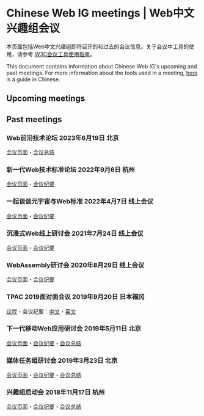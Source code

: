 # Chinese Web IG meetings | Web中文兴趣组会议

本页面包括Web中文兴趣组即将召开的和过去的会议信息。关于会议中工具的使用，请参考 [W3C会议工具使用指南](https://github.com/w3c/chinese-ig/blob/main/docs/meeting-tools.md)。

This document contains information about Chinese Web IG's upcoming and past meetings. For more information about the tools used in a meeting, [here](https://github.com/w3c/chinese-ig/blob/main/docs/meeting-tools.md) is a guide in Chinese.

## Upcoming meetings

## Past meetings

### Web前沿技术论坛 2023年6月19日 北京

[会议页面](https://www.w3.org/2023/06/china-web-forum/index.html)・[会议总结](https://www.w3.org/2023/06/china-web-forum/report.html)

### 新一代Web技术标准论坛 2022年9月6日 杭州

[会议页面](https://tpac2022-china-hub.vercel.app/#/chinese-ig)・[会议纪要](https://www.w3.org/2022/09/hangzhou/cwig/report.html)

### 一起谈谈元宇宙与Web标准 2022年4月7日 线上会议

[会议页面](https://www.w3.org/2022/03/chinese-metaverse-discussion/Overview.html)・[会议纪要](https://www.w3.org/2022/03/chinese-metaverse-discussion/minutes.html)

### 沉浸式Web线上研讨会 2021年7月24日 线上会议

[会议页面](https://github.com/w3c/chinese-ig/blob/main/meetings/2021-07.md)・[会议纪要](https://www.w3.org/2021/07/chinese-ig-xr/minutes.html)

### WebAssembly研讨会 2020年8月29日 线上会议

[会议页面](https://github.com/w3c/chinese-ig/blob/main/meetings/2020-08-29.md)・[会议纪要](https://www.w3.org/2020/08/29-chinese-web-wasm.minutes.html)

### TPAC 2019面对面会议 2019年9月20日 日本福冈

[议程](https://github.com/w3c/chinese-ig/issues/154)・会议纪要：[中文](https://www.w3.org/2019/09/20-chinese-web-minutes.html)・[英文](https://www.w3.org/2019/09/20-Chinese-Web-en-minutes.html)

### 下一代移动Web应用研讨会 2019年5月11日 北京

[会议页面](https://github.com/w3c/chinese-ig/blob/main/meetings/2019-05-11.md)・[会议纪要](https://www.w3.org/2019/05/11-chinese-web-minutes.html)・[会议总结](https://www.w3.org/2019/05/11-chinese-web-mobile-web-apps-summary.html)

### 媒体任务组研讨会 2019年3月23日 北京

[会议页面](https://github.com/w3c/chinese-ig/blob/main/meetings/2019-03-23.md)・[会议纪要](https://www.w3.org/2019/03/23-chinese-web-minutes.html)・[会议总结](https://www.w3.org/2019/03/23-chinese-web-media-summary.html)

### 兴趣组启动会 2018年11月17日 杭州

[会议页面](https://github.com/w3c/chinese-ig/blob/main/meetings/2018-11-17.md)・[会议纪要](https://www.w3.org/2018/11/17-chinese-web-minutes.html)・[会议总结](https://www.w3.org/2018/11/17-chinese-web-meeting-summary.html)
